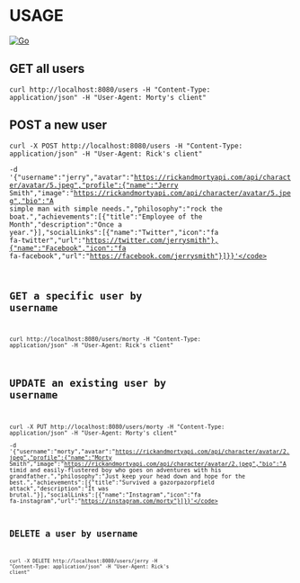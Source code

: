 # USAGE

[![Go](https://github.com/ani-social/profiles/actions/workflows/go.yml/badge.svg)](https://github.com/ani-social/profiles/actions/workflows/go.yml)

## GET all users
<code>curl http://localhost:8080/users -H "Content-Type: application/json" -H "User-Agent: Morty's client"</code>

## POST a new user
<code>curl -X POST http://localhost:8080/users -H "Content-Type: application/json" -H "User-Agent: Rick's client" \
-d '{"username":"jerry","avatar":"https://rickandmortyapi.com/api/character/avatar/5.jpeg","profile":{"name":"Jerry Smith","image":"https://rickandmortyapi.com/api/character/avatar/5.jpeg","bio":"A simple man with simple needs.","philosophy":"rock the boat.","achievements":[{"title":"Employee of the Month","description":"Once a year."}],"socialLinks":[{"name":"Twitter","icon":"fa fa-twitter","url":"https://twitter.com/jerrysmith"},{"name":"Facebook","icon":"fa fa-facebook","url":"https://facebook.com/jerrysmith"}]}}'</code>

## GET a specific user by username
<code>curl http://localhost:8080/users/morty -H "Content-Type: application/json" -H "User-Agent: Rick's client"</code>

## UPDATE an existing user by username
<code>curl -X PUT http://localhost:8080/users/morty -H "Content-Type: application/json" -H "User-Agent: Morty's client" \
-d '{"username":"morty","avatar":"https://rickandmortyapi.com/api/character/avatar/2.jpeg","profile":{"name":"Morty Smith","image":"https://rickandmortyapi.com/api/character/avatar/2.jpeg","bio":"A timid and easily-flustered boy who goes on adventures with his grandfather.","philosophy":"Just keep your head down and hope for the best.","achievements":[{"title":"Survived a gazorpazorpfield attack","description":"It was brutal."}],"socialLinks":[{"name":"Instagram","icon":"fa fa-instagram","url":"https://instagram.com/morty"}]}}'</code>

## DELETE a user by username
<code>curl -X DELETE http://localhost:8080/users/jerry -H "Content-Type: application/json" -H "User-Agent: Rick's client"</code>
